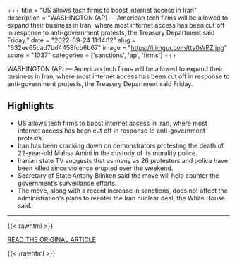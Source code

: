 +++
title = "US allows tech firms to boost internet access in Iran"
description = "WASHINGTON (AP) — American tech firms will be allowed to expand their business in Iran, where most internet access has been cut off in response to anti-government protests, the Treasury Department said Friday."
date = "2022-09-24 11:14:12"
slug = "632ee65cad7bd4458fcb6b67"
image = "https://i.imgur.com/tty0WPZ.jpg"
score = "1037"
categories = ['sanctions', 'ap', 'firms']
+++

WASHINGTON (AP) — American tech firms will be allowed to expand their business in Iran, where most internet access has been cut off in response to anti-government protests, the Treasury Department said Friday.

## Highlights

- US allows tech firms to boost internet access in Iran, where most internet access has been cut off in response to anti-government protests.
- Iran has been cracking down on demonstrators protesting the death of 22-year-old Mahsa Amini in the custody of its morality police.
- Iranian state TV suggests that as many as 26 protesters and police have been killed since violence erupted over the weekend.
- Secretary of State Antony Blinken said the move will help counter the government’s surveillance efforts.
- The move, along with a recent increase in sanctions, does not affect the administration's plans to reenter the Iran nuclear deal, the White House said.

---

{{< rawhtml >}}
  <p class="article-category">
    <a target="_blank" href="https://apnews.com/article/iran-technology-middle-east-internet-access-5037431302763edc8fa2cf72c4c44011">READ THE ORIGINAL ARTICLE</a>
  </p>
{{< /rawhtml >}}
